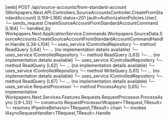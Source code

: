 [web] POST /api/source-accounts/from-standard-account  (Workpapers.Next.API.Controllers.SourceAccountsController.CreateFromStandardAccount)  [L159–L168] status=201 [auth=AuthorizationPolicies.User]
  └─ sends_request CreateSourceAccountFromStandardAccountCommand [L164]
    └─ handled_by Workpapers.Next.ApplicationService.Commands.Workpapers.SourceData.SourceAccounts.CreateSourceAccountFromStandardAccountCommandHandler.Handle [L34–L104]
      └─ uses_service IControlledRepository<Binder>
        └─ method ReadQuery [L64]
          └─ ... (no implementation details available)
      └─ uses_service IControlledRepository<Client>
        └─ method ReadQuery [L63]
          └─ ... (no implementation details available)
      └─ uses_service IControlledRepository<Source>
        └─ method ReadQuery [L62]
          └─ ... (no implementation details available)
      └─ uses_service IControlledRepository<SourceAccount>
        └─ method WriteQuery [L61]
          └─ ... (no implementation details available)
      └─ uses_service IControlledRepository<StandardAccount>
        └─ method ReadQuery [L67]
          └─ ... (no implementation details available)
      └─ uses_service RequestProcessor
        └─ method ProcessAsync [L65]
          └─ implementation Workpapers.Next.Services.Features.Requests.RequestProcessor.ProcessAsync [L9-L32]
            └─ constructs RequestProcessorWrapper<TRequest,TResult>
            └─ resolves IPipelineBehavior<TRequest,TResult> chain
            └─ invokes IAsyncRequestHandler<TRequest,TResult>.Handle


